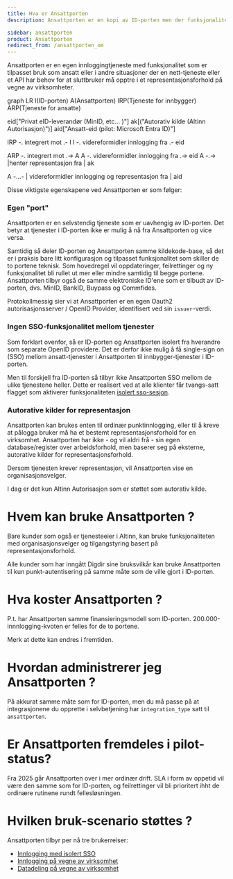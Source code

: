 ```yaml
---
title: Hva er Ansattporten
description: Ansattporten er en kopi av ID-porten men der funksjonaliteten er tilpasset innlogging i ansatt/representasjonskontekst.

sidebar: ansattporten
product: Ansattporten
redirect_from: /ansattporten_om
---
```


Ansattporten er en egen innloggingtjeneste med funksjonalitet som er tilpasset bruk som ansatt eller i andre situasjoner der en nett-tjeneste eller et API har behov for at sluttbruker må opptre i et representasjonsforhold på vegne av virksomheter.


<div class="mermaid">
graph LR
  I(ID-porten)
  A(Ansattporten)
  IRP(Tjeneste for innbygger)
  ARP(Tjeneste for ansatte)

  eid["Privat eID-leverandør 
  (MinID, etc... )"]
  ak[("Autorativ kilde
(Altinn Autorisasjon)")]
  aid["Ansatt-eid
(pilot: Microsoft Entra ID)"]

  IRP -. integrert mot .- I 
  I -. videreformidler innlogging fra  .- eid

  ARP -. integrert mot .-> A
  A -. videreformidler innlogging fra .-> eid 
  A -.-> |henter representasjon fra | ak

  A -...- | videreformidler innlogging og representasjon fra | aid

</div>

Disse viktigste egenskapene ved Ansattporten er som følger:

### Egen "port"

Ansattporten er en selvstendig tjeneste som er uavhengig av ID-porten.  Det betyr at tjenester i ID-porten ikke er mulig å nå fra Ansattporten og vice versa. 

Samtidig så deler ID-porten og Ansattporten samme kildekode-base, så det er i praksis bare litt konfigurasjon og tilpasset funksjonalitet som skiller de to portene teknisk.  Som hovedregel vil oppdateringer, feilrettinger og ny funksjonalitet bli rullet ut mer eller mindre samtidig til begge portene. Ansattporten tilbyr også de samme elektroniske ID'ene som er tilbudt av ID-porten, dvs. MinID, BankID, Buypass og Commfides.

Protokollmessig sier vi at Ansattporten er en egen Oauth2 autorisasjonsserver / OpenID Provider, identifisert ved sin `issuer`-verdi.


### Ingen SSO-funksjonalitet mellom tjenester

Som forklart ovenfor, så er ID-porten og Ansattporten isolert fra hverandre som separate OpenID providere. Det er derfor ikke mulig å få single-sign on (SSO) mellom ansatt-tjenester i Ansattporten til innbygger-tjenester i ID-porten.  

Men til forskjell fra ID-porten så tilbyr ikke Ansattporten SSO mellom de ulike tjenestene heller.  Dette er realisert ved at alle klienter får tvangs-satt flagget som aktiverer funksjonaliteten [isolert sso-sesjon](oidc_func_nosso.html).

### Autorative kilder for representasjon

Ansattporten kan brukes enten til ordinær punktinnlogging, eller til å kreve at pålogga bruker må ha et bestemt representasjonsforhold for en virksomhet.   Ansattporten har ikke - og vil aldri frå - sin egen database/register over arbeidsforhold, men baserer seg på eksterne, autorative kilder for representasjonsforhold.

Dersom tjenesten krever representasjon, vil Ansattporten vise en organisasjonsvelger.

I dag er det kun Altinn Autorisasjon som er støttet som autorativ kilde. 


# Hvem kan bruke Ansattporten ?

Bare kunder som også er tjenesteeier i Altinn, kan bruke funksjonaliteten med organisasjonsvelger og tilgangstyring basert på representasjonsforhold.

Alle kunder som har inngått Digdir sine bruksvilkår kan bruke Ansattporten til kun punkt-autentisering på samme måte som de ville gjort i ID-porten.

# Hva koster Ansattporten ?

P.t. har Ansattporten samme finansieringsmodell som ID-porten.  200.000-innnlogging-kvoten er felles for de to portene.

Merk at dette kan endres i fremtiden.


# Hvordan administrerer jeg Ansattporten ?

På akkurat samme måte som for ID-porten, men du må passe på at integrasjonene du opprette i selvbetjening har `integration_type` satt til `ansattporten`.


# Er Ansattporten fremdeles i pilot-status? 

Fra 2025 går Ansattporten over i mer ordinær drift.  SLA i form av oppetid vil være den samme som for ID-porten, og feilrettinger vil bli prioritert ihht de ordinære rutinene rundt fellesløsningen.


# Hvilken bruk-scenario støttes ? 

Ansattporten tilbyr per nå tre brukerreiser:

* [Innlogging med isolert SSO](ansattporten_guide.html)
* [Innlogging på vegne av virksomhet](ansattporten_representasjon.html)
* [Datadeling på vegne av virksomhet](ansattporten_oauth2.html)



